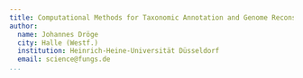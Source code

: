 ```yaml
---
title: Computational Methods for Taxonomic Annotation and Genome Reconstruction in Metagenomics
author:
  name: Johannes Dröge
  city: Halle (Westf.)
  institution: Heinrich-Heine-Universität Düsseldorf
  email: science@fungs.de
...
```


